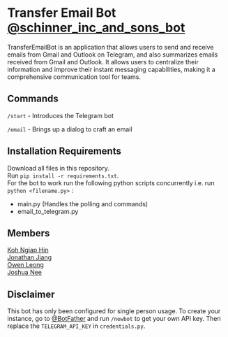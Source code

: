 # Transfer Email Bot [@schinner_inc_and_sons_bot](https://t.me/schinner_inc_and_sons_bot)  

TransferEmailBot is an application that allows users to send and receive emails from Gmail and Outlook on Telegram, and also summarizes emails received from Gmail and Outlook. It allows users to centralize their information and improve their instant messaging capabilities, making it a comprehensive communication tool for teams.

## Commands  
`/start` - Introduces the Telegram bot

`/email` - Brings up a dialog to craft an email  

## Installation Requirements
Download all files in this repository.  
Run `pip install -r requirements.txt`.  
For the bot to work run the following python scripts concurrently i.e. run `python <filename.py>` :  
- main.py (Handles the polling and commands)  
- email_to_telegram.py  

## Members  
[Koh Ngiap Hin](https://github.com/kohnh)  
[Jonathan Jiang](https://github.com/Hexumicx)  
[Owen Leong](https://github.com/owenl131)  
[Joshua Nee](https://github.com/joshuan98)  

## Disclaimer  
This bot has only been configured for single person usage. To create your instance, go to [@BotFather](https://t.me/BotFather) and run `/newbot` to get your own API key.
Then replace the `TELEGRAM_API_KEY` in `credentials.py`.
